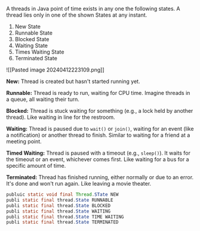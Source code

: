 A threads in Java point of time exists in any one the following states. A thread lies only in one of the shown States at any instant.

1. New State 
2. Runnable State 
3. Blocked State
4. Waiting State
5. Times Waiting State
6. Terminated State



![[Pasted image 20240412223109.png]]


**New:** Thread is created but hasn't started running yet.

**Runnable:** Thread is ready to run, waiting for CPU time. Imagine threads in a queue, all waiting their turn.

**Blocked:** Thread is stuck waiting for something (e.g., a lock held by another thread). Like waiting in line for the restroom.

**Waiting:** Thread is paused due to `wait()` or `join()`, waiting for an event (like a notification) or another thread to finish. Similar to waiting for a friend at a meeting point.

**Timed Waiting:** Thread is paused with a timeout (e.g., `sleep()`). It waits for the timeout or an event, whichever comes first. Like waiting for a bus for a specific amount of time.

**Terminated:** Thread has finished running, either normally or due to an error. It's done and won't run again. Like leaving a movie theater.


```Java
publuic static void final Thread.STate NEW
publi static final thread.State RUNNABLE
publi static final thread.State BLOCKED
publi static final thread.State WAITING
publi static final thread.State TIME WAITING
publi static final thread.State TERMINATED
```